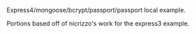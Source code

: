 Express4/mongoose/bcrypt/passport/passport local example.

Portions based off of nicrizzo's work for the express3 example.
